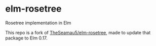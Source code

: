 # elm-rosetree
Rosetree implementation in Elm

This repo is a fork of [TheSeamau5/elm-rosetree](https://github.com/TheSeamau5/elm-rosetree/tree/1.0.0), made to update that package to Elm 0.17.
